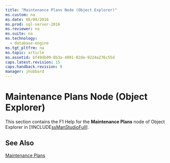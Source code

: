```yaml
---
title: "Maintenance Plans Node (Object Explorer)"
ms.custom: na
ms.date: 08/09/2016
ms.prod: sql-server-2016
ms.reviewer: na
ms.suite: na
ms.technology: 
  - database-engine
ms.tgt_pltfrm: na
ms.topic: article
ms.assetid: bf49db09-8b3a-4901-82de-9224a276c55d
caps.latest.revision: 15
caps.handback.revision: 0
manager: jhubbard
---
```

# Maintenance Plans Node (Object Explorer)
This section contains the F1 Help for the **Maintenance Plans** node of Object Explorer in [!INCLUDE[ssManStudioFull](../../Topics/TopicNameContainA/tokens/ssManStudioFull_md.md)].  
  
## See Also  
 [Maintenance Plans](../../Topics/TopicNameNotContainA/Maintenance-Plans.md)